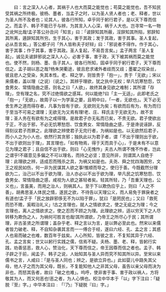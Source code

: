 <!-- { "loadSidebar": true } -->
　　曰：言之深入人心者，其祸于人也大而莫之能觉也；苟莫之能觉也，吾不知民受其祸之所终极。彼杨、墨者，当孟子之时，以为圣人贤人者也；老、释者，世以为圣人所不及者也；论其人，彼各行所知，卓乎同于躬行君子，是以天下尊而信之。而孟子、韩子不能已于与辨，为其言入人心深，祸于人大也。岂寻常一名一物之讹舛比哉!孟子答公孙丑问「知言」曰：「诐辞知其所蔽，淫辞知其所陷，邪辞知其所离，遁辞知其所穷。生于其心，害于其政；发于其政，害于其事。圣人复起，必从吾言矣。」答公都子问「外人皆称夫子好辩」曰：「邪说者不得作。作于其心，害于其事；作于其事，害于其政。圣人复起，不易吾言矣。」孟子两言「圣人复起」，诚见夫诐辞邪说之深入人心，必害于事，害于政，天下被其祸而莫之能觉也。使不然，则杨、墨、告子其人，彼各行所知，固卓乎同于躬行君子，天下尊而信之，孟子胡以恶之哉?杨朱哭衢途，彼且悲求诸外者歧而又歧；墨翟之叹染丝，彼且悲人之受染，失其本性。老、释之学，则皆贵于「抱一」，贵于「无欲」；宋以来儒者，盖以理（之说）〔说之〕。其辨乎理欲，犹之执中无权；举凡饥寒愁怨，饮食男女、常情隐曲之感，则名之曰「人欲」，故终其身见欲之难制；其所谓「存理」，空有理之名，究不过绝情欲之感耳。何以能绝?曰「主一无适」，此即老氏之「抱一」「无欲」，故周子以一为学圣之要，且明中曰，「一者，无欲也」。天下必无舍生养之道而得存者，凡事为皆有于欲，无欲则无为矣；有欲而后有为，有为而归于至当不可易之谓理；无欲无为又焉有理!老、庄、释氏主于无欲无为，故不言理；圣人务在有欲有为之咸得理。是故君子亦无私而已矣，不贵无欲。君子使欲出于正，不出于邪，不必无饥寒愁怨、饮食男女、常情隐曲之感，于是谗说诬辞，反得刻议君子而罪之，此理欲之辨使君子无完行者，为祸如是也。以无欲然后君子，而小人之为小人也，依然行其贪邪；独执此以为君子者，谓「不出于理则出于欲，不出于欲则出于理」，其言理也，「如有物焉，得于天而具于心」，于是未有不以意见为理之君子；且自信不出于欲，则曰「心无愧怍」夫古人所谓不愧不怍者，岂此之谓乎!不寤意见多偏之不可以理名，而持之必坚；意见所非，则谓其人自绝于理：此理欲之辨，适成忍而残杀之具，为祸又如是也。夫尧、舜之忧四海困穷，文王之视民如伤，何一非为民谋其人欲之事!惟顺而导之，使归于善。今既截然分理欲为二，治己以不出于欲为理，治人亦必以不出于欲为理，举凡民之饥寒愁怨、饮食男女、常情隐曲之感，咸视为人欲之甚轻者矣。轻其所轻，乃「吾重天理也，公义也」，言虽美，而用之治人，则祸其人。至于下以欺伪应乎上，则曰「人之不善」，胡弗思圣人体民之情，遂民之欲，不待告以天理公义，而人易免于罪戾者之有道也!孟子于「民之放辟邪侈无不为以陷于罪」，犹曰「是罔民也」；又曰「救死而恐不赡，奚暇治礼义」!古之言理也，就人之情欲求之，使之无疵之为理；今之言理也，离人之情欲求之，使之忍而不顾之为理。此理欲之辨，适以穷天下之人尽转移为欺伪之人，为祸何可胜言也哉!其所谓欲，乃帝王之所尽心于民；其所谓理，非古圣贤之所谓理；盖杂乎老、释之言以为言，是以弊必至此也。然宋以来儒者皆力破老、释，不自知杂袭其言而一一傅合于经，遂曰六经、孔、孟之言；其惑人也易而破之也难，数百年于兹矣。人心所知，皆彼之言，不复知其异于六经、孔、孟之言矣；世又以躬行实践之儒，信焉不疑。夫杨、墨、老、释，皆躬行实践，劝善惩恶，救人心，赞治化，天下尊而信之，帝王因尊而信之者也。孟子、韩子辟之于前，闻孟子、韩子之说，人始知其与圣人异而究不知其所以异。至宋以来儒书之言，人咸曰：「是与圣人同也；辨之，是欲立异也。」此如婴儿中路失其父母，他人子之而为其父母，既长，不复能知他人之非其父母，虽告以亲父母而决为非也，而怒其告者，故曰「破之也难」。呜呼，使非害于事、害于政以祸人，方将敬其为人，而又何恶也!恶之者，为人心惧也。校注中华本于「以」字下注曰：「疑脱『至』字。」中华本注曰﹕「『乃』下疑脱『曰』字。」
　　
　　
